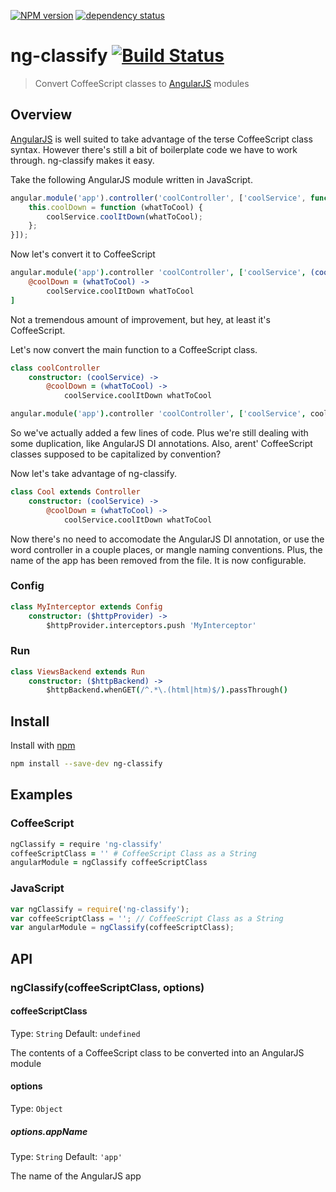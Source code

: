 [![NPM version](https://badge.fury.io/js/ng-classify.png)](http://badge.fury.io/js/ng-classify)
[![dependency status](https://david-dm.org/CaryLandholt/ng-classify.png)](https://david-dm.org/CaryLandholt/ng-classify)

# ng-classify [![Build Status](https://secure.travis-ci.org/CaryLandholt/gulp-ng-classify.png)](http://travis-ci.org/CaryLandholt/gulp-ng-classify)

> Convert CoffeeScript classes to [AngularJS](http://angularjs.org/) modules

## Overview

[AngularJS](http://angularjs.org/) is well suited to take advantage of the terse CoffeeScript class syntax.
However there's still a bit of boilerplate code we have to work through.
ng-classify makes it easy.

Take the following AngularJS module written in JavaScript.

```JavaScript
angular.module('app').controller('coolController', ['coolService', function (coolService) {
	this.coolDown = function (whatToCool) {
		coolService.coolItDown(whatToCool);
	};
}]);
```

Now let's convert it to CoffeeScript

```CoffeeScript
angular.module('app').controller 'coolController', ['coolService', (coolService) ->
	@coolDown = (whatToCool) ->
		coolService.coolItDown whatToCool
]
```

Not a tremendous amount of improvement, but hey, at least it's CoffeeScript.

Let's now convert the main function to a CoffeeScript class.

```CoffeeScript
class coolController
	constructor: (coolService) ->
		@coolDown = (whatToCool) ->
			coolService.coolItDown whatToCool

angular.module('app').controller 'coolController', ['coolService', coolController]
```

So we've actually added a few lines of code.  Plus we're still dealing with some duplication, like AngularJS DI annotations.
Also, arent' CoffeeScript classes supposed to be capitalized by convention?

Now let's take advantage of ng-classify.

```CoffeeScript
class Cool extends Controller
	constructor: (coolService) ->
		@coolDown = (whatToCool) ->
			coolService.coolItDown whatToCool
```

Now there's no need to accomodate the AngularJS DI annotation, or use the word controller in a couple places, or mangle naming conventions.
Plus, the name of the app has been removed from the file.  It is now configurable.

### Config

```CoffeeScript
class MyInterceptor extends Config
	constructor: ($httpProvider) ->
		$httpProvider.interceptors.push 'MyInterceptor'
```

### Run

```CoffeeScript
class ViewsBackend extends Run
	constructor: ($httpBackend) ->
		$httpBackend.whenGET(/^.*\.(html|htm)$/).passThrough()
```

## Install

Install with [npm](https://npmjs.org/package/ng-classify)

```Bash
npm install --save-dev ng-classify
```

## Examples

### CoffeeScript

```CoffeeScript
ngClassify = require 'ng-classify'
coffeeScriptClass = '' # CoffeeScript Class as a String
angularModule = ngClassify coffeeScriptClass
```

### JavaScript

```JavaScript
var ngClassify = require('ng-classify');
var coffeeScriptClass = ''; // CoffeeScript Class as a String
var angularModule = ngClassify(coffeeScriptClass);
```

## API

### ngClassify(coffeeScriptClass, options)

#### coffeeScriptClass

Type: `String`
Default: `undefined`

The contents of a CoffeeScript class to be converted into an AngularJS module

#### options

Type: `Object`

##### options.appName

Type: `String`
Default: `'app'`

The name of the AngularJS app
